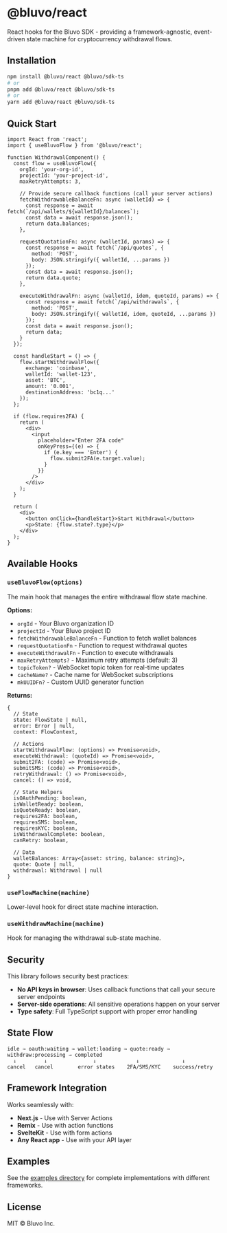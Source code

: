 # @bluvo/react

React hooks for the Bluvo SDK - providing a framework-agnostic, event-driven state machine for cryptocurrency withdrawal flows.

## Installation

```bash
npm install @bluvo/react @bluvo/sdk-ts
# or
pnpm add @bluvo/react @bluvo/sdk-ts
# or
yarn add @bluvo/react @bluvo/sdk-ts
```

## Quick Start

```tsx
import React from 'react';
import { useBluvoFlow } from '@bluvo/react';

function WithdrawalComponent() {
  const flow = useBluvoFlow({
    orgId: 'your-org-id',
    projectId: 'your-project-id',
    maxRetryAttempts: 3,
    
    // Provide secure callback functions (call your server actions)
    fetchWithdrawableBalanceFn: async (walletId) => {
      const response = await fetch(`/api/wallets/${walletId}/balances`);
      const data = await response.json();
      return data.balances;
    },
    
    requestQuotationFn: async (walletId, params) => {
      const response = await fetch(`/api/quotes`, {
        method: 'POST',
        body: JSON.stringify({ walletId, ...params })
      });
      const data = await response.json();
      return data.quote;
    },
    
    executeWithdrawalFn: async (walletId, idem, quoteId, params) => {
      const response = await fetch(`/api/withdrawals`, {
        method: 'POST',
        body: JSON.stringify({ walletId, idem, quoteId, ...params })
      });
      const data = await response.json();
      return data;
    }
  });

  const handleStart = () => {
    flow.startWithdrawalFlow({
      exchange: 'coinbase',
      walletId: 'wallet-123',
      asset: 'BTC',
      amount: '0.001',
      destinationAddress: 'bc1q...'
    });
  };

  if (flow.requires2FA) {
    return (
      <div>
        <input 
          placeholder="Enter 2FA code"
          onKeyPress={(e) => {
            if (e.key === 'Enter') {
              flow.submit2FA(e.target.value);
            }
          }}
        />
      </div>
    );
  }

  return (
    <div>
      <button onClick={handleStart}>Start Withdrawal</button>
      <p>State: {flow.state?.type}</p>
    </div>
  );
}
```

## Available Hooks

### `useBluvoFlow(options)`

The main hook that manages the entire withdrawal flow state machine.

**Options:**
- `orgId` - Your Bluvo organization ID
- `projectId` - Your Bluvo project ID  
- `fetchWithdrawableBalanceFn` - Function to fetch wallet balances
- `requestQuotationFn` - Function to request withdrawal quotes
- `executeWithdrawalFn` - Function to execute withdrawals
- `maxRetryAttempts?` - Maximum retry attempts (default: 3)
- `topicToken?` - WebSocket topic token for real-time updates
- `cacheName?` - Cache name for WebSocket subscriptions
- `mkUUIDFn?` - Custom UUID generator function

**Returns:**
```tsx
{
  // State
  state: FlowState | null,
  error: Error | null,
  context: FlowContext,
  
  // Actions  
  startWithdrawalFlow: (options) => Promise<void>,
  executeWithdrawal: (quoteId) => Promise<void>,
  submit2FA: (code) => Promise<void>,
  submitSMS: (code) => Promise<void>,
  retryWithdrawal: () => Promise<void>,
  cancel: () => void,
  
  // State Helpers
  isOAuthPending: boolean,
  isWalletReady: boolean,
  isQuoteReady: boolean,
  requires2FA: boolean,
  requiresSMS: boolean,
  requiresKYC: boolean,
  isWithdrawalComplete: boolean,
  canRetry: boolean,
  
  // Data
  walletBalances: Array<{asset: string, balance: string}>,
  quote: Quote | null,
  withdrawal: Withdrawal | null
}
```

### `useFlowMachine(machine)`

Lower-level hook for direct state machine interaction.

### `useWithdrawMachine(machine)`

Hook for managing the withdrawal sub-state machine.

## Security

This library follows security best practices:

- **No API keys in browser**: Uses callback functions that call your secure server endpoints
- **Server-side operations**: All sensitive operations happen on your server
- **Type safety**: Full TypeScript support with proper error handling

## State Flow

```
idle → oauth:waiting → wallet:loading → quote:ready → withdraw:processing → completed
  ↓         ↓               ↓             ↓              ↓
cancel   cancel        error states    2FA/SMS/KYC    success/retry
```

## Framework Integration

Works seamlessly with:
- **Next.js** - Use with Server Actions
- **Remix** - Use with action functions  
- **SvelteKit** - Use with form actions
- **Any React app** - Use with your API layer

## Examples

See the [examples directory](https://github.com/bluvoinc/sdk/tree/main/packages/react/examples) for complete implementations with different frameworks.

## License

MIT © Bluvo Inc.